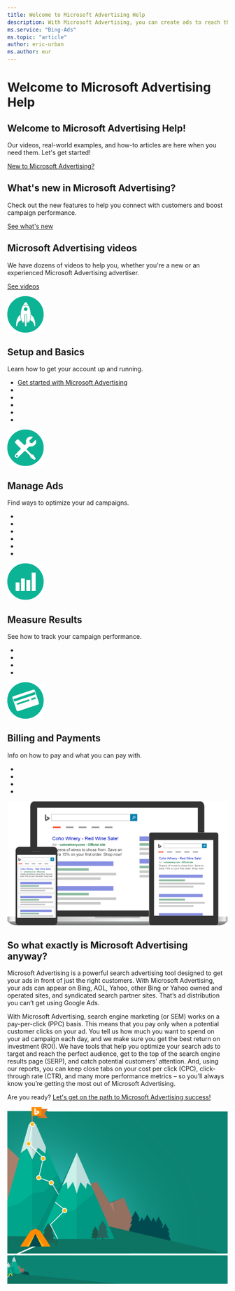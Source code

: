 ```yaml
---
title: Welcome to Microsoft Advertising Help
description: With Microsoft Advertising, you can create ads to reach the right audience and meet your business goals. Need help? Who doesn't from time to time. Our videos, real-world examples, and how-to articles are here when you need them.
ms.service: "Bing-Ads"
ms.topic: "article"
author: eric-urban
ms.author: eur
---
```


# Welcome to Microsoft Advertising Help

## Welcome to Microsoft Advertising Help!

Our videos, real-world examples, and how-to articles are here when you need them.   Let's get started!

[       New to Microsoft Advertising?     ](./hlp_BA_CONC_GetStarted2017.md)

## What's new in Microsoft Advertising?

Check out the new features to help you connect with customers and boost campaign performance.

[See what's new ](./hlp_BA_CONC_WhatsNew.md)

## Microsoft Advertising videos

We have dozens of videos to help you, whether you're a new or an experienced Microsoft Advertising advertiser.

[See videos](./hlp_BA_CONC_VidDirectory.md)

![Set Up and Basics](../images/BA_Icon_Home_Setup.png)
## Setup and Basics

Learn how to get your account up and running.

- [Get started with Microsoft Advertising](./hlp_BA_CONC_GetStarted2017.md)
- [](hlp_BA_NAV_SetupAndBasics_BingAdsBasics)
- [](hlp_BA_NAV_SetupAndBasics_CreateAdsAndCampaigns)
- [](hlp_BA_NAV_SetupAndBasics_ChooseWhereAndWhenAdsAppear)
- [](hlp_BA_NAV_SetupAndBasics_FindOutIfYourAdIsRunning)
- [](hlp_BA_NAV_SetupAndBasics_AccountManagement)

![Manage Ads](../images/BA_Icon_Home_Manage.png)
## Manage Ads

Find ways to optimize your ad campaigns.

- [](hlp_BA_NAV_ManageAds_AdsAndApprovals)
- [](hlp_BA_NAV_ManageAds_Keywords)
- [](hlp_BA_NAV_ManageAds_BudgetsAndBids)
- [](hlp_BA_NAV_ManageAds_ManageCampaigns)
- [](hlp_BA_NAV_ManageAds_ReachYourAudience)
- [](hlp_BA_NAV_ManageAds_BingMerchantCenter)

![Measure Results](../images/BA_Icon_Home_Measure.png)
## Measure Results

See how to track your campaign performance.

- [](hlp_BA_NAV_MeasureResults_CustomizeDataAndRunReports)
- [](hlp_BA_NAV_MeasureResults_UnderstandingYourData)
- [](hlp_BA_NAV_MeasureResults_TrackSalesAndOtherConversions)
- [](hlp_BA_NAV_MeasureResults_URLTrackingAndAnalytics)

![Billing and Payments](../images/BA_Icon_Home_Billing.png)
## Billing and Payments

Info on how to pay and what you can pay with.

- [](hlp_BA_NAV_AccountsAndBilling_HowYouPay)
- [](hlp_BA_NAV_AccountsAndBilling_BasicBillingTasks)
- [](hlp_BA_NAV_AccountsAndBilling_PaymentAndBillingIssues)
- [](hlp_BA_NAV_AccountsAndBilling_CouponsAndPromotions)

![Devices](../images/BA_HomeLaptopPhone.png)
## So what exactly is Microsoft Advertising anyway?

Microsoft Advertising is a powerful search advertising tool designed to get your ads in front of just the right customers. With Microsoft Advertising, your ads can appear on Bing, AOL, Yahoo, other Bing or Yahoo owned and operated sites, and syndicated search partner sites. That’s ad distribution you can’t get using Google Ads.

With Microsoft Advertising, search engine marketing (or SEM) works on a pay-per-click (PPC) basis. This means that you pay only when a potential customer clicks on your ad.  You tell us how much you want to spend on your ad campaign each day, and we make sure you get the best return on investment (ROI). We have tools that help you optimize your search ads to target and reach the perfect audience, get to the top of the search engine results page (SERP), and catch potential customers’ attention. And, using our reports, you can keep close tabs on your cost per click (CPC), click-through rate (CTR), and many more performance metrics – so you’ll always know you’re getting the most out of Microsoft Advertising.

Are you ready? [  Let's get on the path to Microsoft Advertising success!](./hlp_BA_CONC_GetStarted2017.md)

![Devices](../images/BA_Hp_Hero.png)  ![Devices](../images/BA_Hp_Hero.gif)


